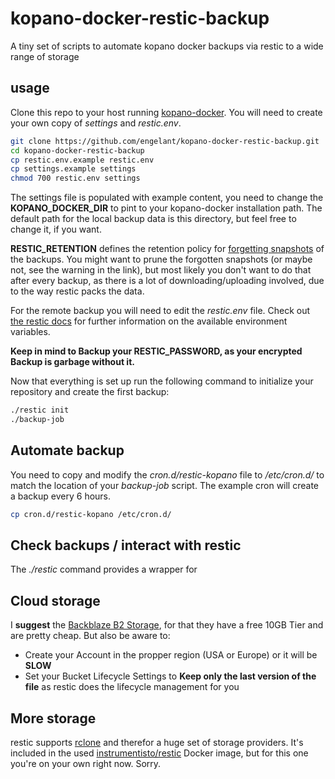 # kopano-docker-restic-backup
A tiny set of scripts to automate kopano docker backups via restic to a wide range of storage

## usage
Clone this repo to your host running [kopano-docker](https://github.com/zokradonh/kopano-docker). You will need to create your own copy of *settings* and *restic.env*.
```bash
git clone https://github.com/engelant/kopano-docker-restic-backup.git
cd kopano-docker-restic-backup
cp restic.env.example restic.env
cp settings.example settings
chmod 700 restic.env settings
```
The settings file is populated with example content, you need to change the **KOPANO_DOCKER_DIR** to pint to your kopano-docker installation path.
The default path for the local backup data is this directory, but feel free to change it, if you want.

**RESTIC_RETENTION** defines the retention policy for [forgetting snapshots](https://restic.readthedocs.io/en/latest/060_forget.html) of the backups. You might want to prune the forgotten snapshots (or maybe not, see the warning in the link), but most likely you don't want to do that after every backup, as there is a lot of downloading/uploading involved, due to the way restic packs the data. 

For the remote backup you will need to edit the *restic.env* file. Check out [the restic docs](https://restic.readthedocs.io/en/latest/030_preparing_a_new_repo.html) for further information on the available environment variables.

**Keep in mind to Backup your RESTIC_PASSWORD, as your encrypted Backup is garbage without it.**

Now that everything is set up run the following command to initialize your repository and create the first backup:
```bash
./restic init
./backup-job
```

## Automate backup
You need to copy and modify the *cron.d/restic-kopano* file to */etc/cron.d/* to match the location of your *backup-job* script. The example cron will create a backup every 6 hours.
```bash
cp cron.d/restic-kopano /etc/cron.d/
```

## Check backups / interact with restic
The *./restic* command provides a wrapper for 

## Cloud storage
I __suggest__ the [Backblaze B2 Storage](https://www.backblaze.com/b2/cloud-storage.html), for that they have a free 10GB Tier and are pretty cheap. But also be aware to:
* Create your Account in the propper region (USA or Europe) or it will be **SLOW**
* Set your Bucket Lifecycle Settings to **Keep only the last version of the file** as restic does the lifecycle management for you

## More storage
restic supports [rclone](https://rclone.org/#providers) and therefor a huge set of storage providers. It's included in the used [instrumentisto/restic](https://github.com/instrumentisto/restic-docker-image) Docker image, but for this one you're on your own right now. Sorry.